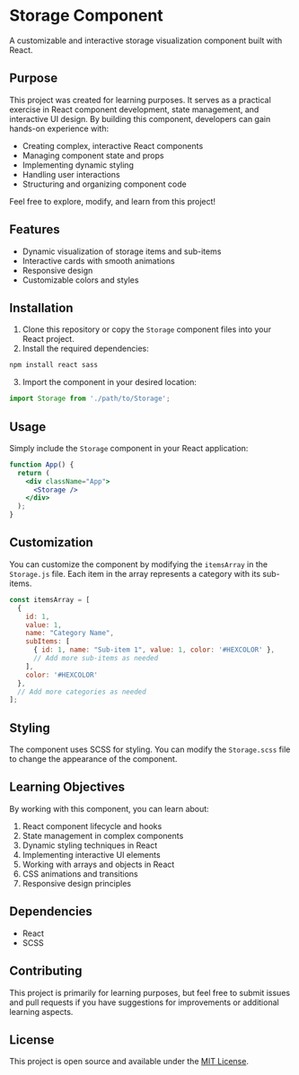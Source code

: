 # Storage Component

A customizable and interactive storage visualization component built with React.

## Purpose

This project was created for learning purposes. It serves as a practical exercise in React component development, state management, and interactive UI design. By building this component, developers can gain hands-on experience with:

- Creating complex, interactive React components
- Managing component state and props
- Implementing dynamic styling
- Handling user interactions
- Structuring and organizing component code

Feel free to explore, modify, and learn from this project!

## Features

- Dynamic visualization of storage items and sub-items
- Interactive cards with smooth animations
- Responsive design
- Customizable colors and styles

## Installation

1. Clone this repository or copy the `Storage` component files into your React project.
2. Install the required dependencies:

```bash
npm install react sass
```

3. Import the component in your desired location:

```javascript
import Storage from './path/to/Storage';
```

## Usage

Simply include the `Storage` component in your React application:

```jsx
function App() {
  return (
    <div className="App">
      <Storage />
    </div>
  );
}
```

## Customization

You can customize the component by modifying the `itemsArray` in the `Storage.js` file. Each item in the array represents a category with its sub-items.

```javascript
const itemsArray = [
  {
    id: 1,
    value: 1,
    name: "Category Name",
    subItems: [
      { id: 1, name: "Sub-item 1", value: 1, color: '#HEXCOLOR' },
      // Add more sub-items as needed
    ],
    color: '#HEXCOLOR'
  },
  // Add more categories as needed
];
```

## Styling

The component uses SCSS for styling. You can modify the `Storage.scss` file to change the appearance of the component.

## Learning Objectives

By working with this component, you can learn about:

1. React component lifecycle and hooks
2. State management in complex components
3. Dynamic styling techniques in React
4. Implementing interactive UI elements
5. Working with arrays and objects in React
6. CSS animations and transitions
7. Responsive design principles

## Dependencies

- React
- SCSS

## Contributing

This project is primarily for learning purposes, but feel free to submit issues and pull requests if you have suggestions for improvements or additional learning aspects.

## License

This project is open source and available under the [MIT License](LICENSE).